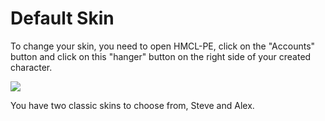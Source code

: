 # Default Skin

To change your skin, you need to open HMCL-PE, click on the "Accounts" button and click on this "hanger" button on the right side of your created character.

![](../../.gitbook/assets/Screenshot\_2022-08-14-21-58-15-46\_d17cc25ab2657fb.jpg)

You have two classic skins to choose from, Steve and Alex.
